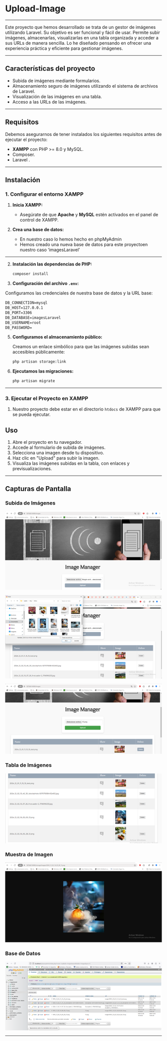 # Upload-Image



---
Este proyecto que hemos desarrollado se trata de un gestor de imágenes utilizando Laravel. Su objetivo es ser funcional y fácil de usar. Permite subir imágenes, almacenarlas, visualizarlas en una tabla organizada y acceder a sus URLs de manera sencilla.
Lo he diseñado pensando en ofrecer una experiencia práctica y eficiente para gestionar imágenes.

---

## **Características del proyecto**

- Subida de imágenes mediante formularios.
- Almacenamiento seguro de imágenes utilizando el sistema de archivos de Laravel.
- Visualización de las imágenes en una tabla.
- Acceso a las URLs de las imágenes.
---

## **Requisitos**

Debemos asegurarnos  de tener instalados los siguientes requisitos antes de ejecutar el proyecto:

- **XAMPP** con PHP >= 8.0 y MySQL.
- Composer.
- Laravel .

---

## **Instalación**

### **1. Configurar el entorno XAMPP**

1. **Inicia XAMPP:**
   - Asegúrate de que **Apache** y **MySQL** estén activados en el panel de control de XAMPP.

2. **Crea una base de datos:**
   - En nuestro caso lo hemos hecho en phpMyAdmin
   - Hemos creado una nueva base de datos para este proyectoen nuestro caso ‘imagesLaravel’

---

2. **Instalación las dependencias de PHP:**

   ```bash
   composer install
   ```

3. **Configuración  del archivo `.env`:**

  Configuramos las credenciales de nuestra base de datos y la URL base:

   ```plaintext
   DB_CONNECTION=mysql
   DB_HOST=127.0.0.1
   DB_PORT=3306
   DB_DATABASE=imagesLaravel
   DB_USERNAME=root
   DB_PASSWORD=     
   ```

5. **Configuramos el almacenamiento público:**

   Creamos un enlace simbólico para que las imágenes subidas sean accesibles públicamente:

   ```bash
   php artisan storage:link
   ```

6. **Ejecutamos las migraciones:**

   ```bash
   php artisan migrate
   ```

---

### **3. Ejecutar el Proyecto en XAMPP**

1. Nuestro proyecto debe estar en el directorio `htdocs` de XAMPP para que se pueda ejecutar.

## **Uso**

1. Abre el proyecto en tu navegador.
2. Accede al formulario de subida de imágenes.
3. Selecciona una imagen desde tu dispositivo.
4. Haz clic en "Upload" para subir la imagen.
5. Visualiza las imágenes subidas en la tabla, con enlaces y previsualizaciones.

---
## **Capturas de Pantalla**

### Subida de Imágenes
![Formulario de subida de imágenes](Capturas/1.png)

![Formulario de subida de imágenes](Capturas/2.png)

![Formulario de subida de imágenes](Capturas/3.png)

### Tabla de Imágenes

![Formulario de subida de imágenes](Capturas/4.png)

### Muestra de Imagen
![Muestra de imagen](Capturas/5.png)

### Base de Datos

![Base de Datos](Capturas/6.png)

---
